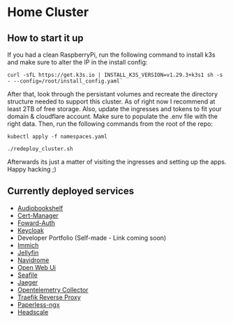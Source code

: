 # Home Cluster
## How to start it up

If you had a clean RaspberryPi, run the following command to install k3s and make sure to alter the IP in the install config: 
```shell
curl -sfL https://get.k3s.io | INSTALL_K3S_VERSION=v1.29.3+k3s1 sh -s - --config=/root/install_config.yaml`
```

After that, look through the persistant volumes and recreate the directory structure needed to support this cluster. As of right now I recommend at least 2TB of free storage. Also, update the ingresses and tokens to fit your domain & cloudflare account. Make sure to populate the .env file with the right data. Then, run the following commands from the root of the repo:

```shell
kubectl apply -f namespaces.yaml

./redeploy_cluster.sh
```

Afterwards its just a matter of visiting the ingresses and setting up the apps. Happy hacking ;)

## Currently deployed services
* [Audiobookshelf](https://github.com/advplyr/audiobookshelf)
* [Cert-Manager](https://github.com/cert-manager/cert-manager)
* [Foward-Auth](https://github.com/jordemort/traefik-forward-auth/pkgs/container/traefik-forward-auth)
* [Keycloak](https://github.com/keycloak/keycloak)
* Developer Portfolio (Self-made - Link coming soon)
* [Immich](https://github.com/immich-app/immich)
* [Jellyfin](https://github.com/jellyfin/jellyfin)
* [Navidrome](https://github.com/navidrome/navidrome)
* [Open Web Ui](https://github.com/open-webui/open-webui)
* [Seafile](https://github.com/haiwen/seafile)
* [Jaeger](https://github.com/jaegertracing)
* [Opentelemetry Collector](https://github.com/open-telemetry/opentelemetry-collector)
* [Traefik Reverse Proxy](https://github.com/traefik/traefik)
* [Paperless-ngx](https://github.com/paperless-ngx/paperless-ngx)
* [Headscale](https://github.com/juanfont/headscale)